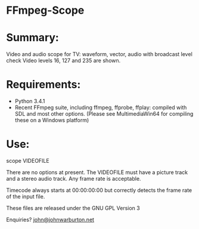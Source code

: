 FFmpeg-Scope
============

Summary:
========
Video and audio scope for TV: waveform, vector, audio with broadcast level check
Video levels 16, 127 and 235 are shown.

Requirements:
=============

* Python 3.4.1
* Recent FFmpeg suite, including ffmpeg, ffprobe, ffplay: compiled with SDL and most other options.
(Please see MultimediaWin64 for compiling these on a Windows platform)

Use:
====

scope VIDEOFILE

There are no options at present. The VIDEOFILE must have a picture track and a stereo audio track.
Any frame rate is acceptable.

Timecode always starts at 00:00:00:00 but correctly detects the frame rate of the input file.

These files are released under the GNU GPL Version 3

Enquiries? john@johnwarburton.net
